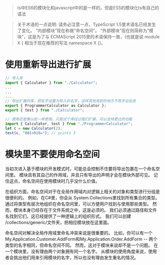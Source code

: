 > ts中ES6的模块化和javascript中的是一样的，但是ES5的模块化ts有自己的语法

> 关于术语的一点说明: 请务必注意一点，TypeScript 1.5里术语名已经发生了变化。 “内部模块”现在称做“命名空间”。 “外部模块”现在则简称为“模块”，这是为了与 ECMAScript 2015里的术语保持一致，(也就是说 module X { 相当于现在推荐的写法 namespace X {)。

# 使用重新导出进行扩展
```js
// 导入库
import { Calculator } from "./Calculator";
...
...
...
// 导出扩展的库，把名字设置为导入的名字，这样其他用到的地方不用手动去改
export { ProgrammerCalculator as Calculator };
export { test } from "./Calculator";

// 使用还是像以前一样使用，只是这个库经过我们扩展，可以支持更过的功能
import { Calculator, test } from "./ProgrammerCalculator";
let c = new Calculator(2);
test(c, "001+010="); // prints 3
```
# 模块里不要使用命名空间
当初次进入基于模块的开发模式时，可能总会控制不住要将导出包裹在一个命名空间里。 模块具有其自己的作用域，并且只有导出的声明才会在模块外部可见。 记住这点，命名空间在使用模块时几乎没什么价值。

在组织方面，命名空间对于在全局作用域内对逻辑上相关的对象和类型进行分组是很便利的。 例如，在C#里，你会从 System.Collections里找到所有集合的类型。 通过将类型有层次地组织在命名空间里，可以方便用户找到与使用那些类型。 然而，模块本身已经存在于文件系统之中，这是必须的。 我们必须通过路径和文件名找到它们，这已经提供了一种逻辑上的组织形式。 我们可以创建 /collections/generic/文件夹，把相应模块放在这里面。

命名空间对解决全局作用域里命名冲突来说是很重要的。 比如，你可以有一个 My.Application.Customer.AddForm和My.Application.Order.AddForm -- 两个类型的名字相同，但命名空间不同。 然而，这对于模块来说却不是一个问题。 在一个模块里，没有理由两个对象拥有同一个名字。 从模块的使用角度来说，使用者会挑出他们用来引用模块的名字，所以也没有理由发生重名的情况。